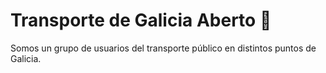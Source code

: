 # Transporte de Galicia Aberto 🚌

Somos un grupo de usuarios del transporte público en distintos puntos de Galicia.
